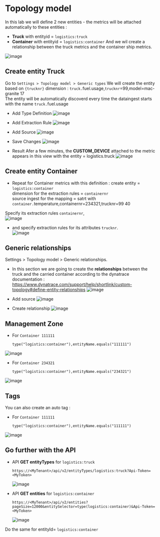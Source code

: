 # Topology model

In this lab we will define 2 new entities - the metrics will be attached automatically to these entities : 
  - **Truck**     with entityid = `logistics:truck`
  - **Container** with entityid = `logistics:container`
 And we wil create a relationship between the truck metrics and the container ship metrics. 

![image](https://user-images.githubusercontent.com/40337213/120231658-1f1c7e80-c252-11eb-9599-a4f3efe1d06f.png)

## Create entity Truck
Go to `Settings > Topology model > Generic types`
We will create the entity based on `{trucknr}` dimension : `truck.`fuel.usage,`trucknr`=99,model=mac-granite 17  
The entity will be automatically discoverd every time the dataingest starts with the name `truck.`fuel.usage  

- Add Type Definition
![image](https://user-images.githubusercontent.com/40337213/121259364-4efdfe80-c8b0-11eb-9914-2caf15baea7b.png)

- Add Extraction Rule
![image](https://user-images.githubusercontent.com/40337213/121262281-26780380-c8b4-11eb-9edd-8cc01681b205.png)

- Add Source
![image](https://user-images.githubusercontent.com/40337213/120184182-faec7d80-c210-11eb-80ac-d24b1235ee35.png)

- Save Changes
![image](https://user-images.githubusercontent.com/40337213/121260853-2c6ce500-c8b2-11eb-8859-fd6b4323b5de.png)

- Result
Afer a few minutes, the **CUSTOM_DEVICE** attached to the metric appears in this view with the entity = logistics.truck
![image](https://user-images.githubusercontent.com/40337213/121261358-ee23f580-c8b2-11eb-8c82-76c71d186415.png)


## Create entity Container

- Repeat for Container metrics with this definition : 
    create entity = `logistics:container`  
    dimension for the extraction rules = `containernr`  
    source ingest for the mapping  = satrt with `container.`temperature,containernr=234321,trucknr=99 40
    
 Specify its extraction rules `containernr`,  
![image](https://user-images.githubusercontent.com/40337213/120230192-1aa29680-c24f-11eb-87f0-edbfa8cf1633.png)
  
- and specify extraction rules for its attributes `trucknr`.  
![image](https://user-images.githubusercontent.com/40337213/120230235-2db56680-c24f-11eb-82c5-d01fb2b1d9f1.png)


## Generic relationships 

Settings > Topology model > Generic relationships.
- In this section we are going to create the **relationships** between the truck and the carried container according to the dynatrace documentation : https://www.dynatrace.com/support/help/shortlink/custom-topology#define-entity-relationships
![image](https://user-images.githubusercontent.com/40337213/120231485-c947d680-c251-11eb-9a88-2339217ba342.png)

- Add source
![image](https://user-images.githubusercontent.com/40337213/120231371-8ede3980-c251-11eb-8a14-6f8c9943e2cf.png)

- Create relationship 
![image](https://user-images.githubusercontent.com/40337213/120231423-addccb80-c251-11eb-907f-bb02b2c445fe.png)


## Management Zone

 - For `Container 111111`

       type("logistics:container"),entityName.equals("111111")
       
  ![image](https://user-images.githubusercontent.com/40337213/120365801-2eadcd00-c30f-11eb-91e6-0f6cdc6bdeb1.png)

 - For `Container 234321`

       type("logistics:container"),entityName.equals("234321")

  ![image](https://user-images.githubusercontent.com/40337213/120365965-5b61e480-c30f-11eb-8dcd-26e18d1ebcb7.png)


## Tags
You can also create an auto tag : 

 - For `Container 111111`

       type("logistics:container"),entityName.equals("111111")
  ![image](https://user-images.githubusercontent.com/40337213/120369070-1770de80-c313-11eb-9690-e4d1e9d5c06e.png)


## Go further with the API

 - API **GET entityTypes** for `logistics:truck` 
  
       https://<MyTenant>/api/v2/entityTypes/logistics:truck?Api-Token=<MyToken>
    
    ![image](https://user-images.githubusercontent.com/40337213/120362467-661a7a80-c30b-11eb-9586-e17d8c07304d.png)
   
 - API **GET entities** for `logistics:container`
 
       https://<MyTenant>/api/v2/entities?pageSize=12000&entitySelector=type(logistics:container)&Api-Token=<MyToken>

     ![image](https://user-images.githubusercontent.com/40337213/120364835-fd80cd00-c30d-11eb-8774-90d23add416b.png)

Do the same for entityId= `logistics:container`

